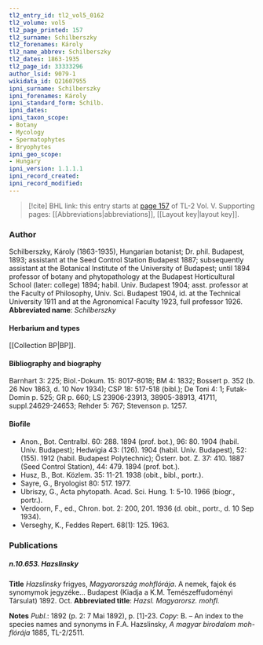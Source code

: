 ```yaml
---
tl2_entry_id: tl2_vol5_0162
tl2_volume: vol5
tl2_page_printed: 157
tl2_surname: Schilberszky
tl2_forenames: Károly
tl2_name_abbrev: Schilberszky
tl2_dates: 1863-1935
tl2_page_id: 33333296
author_lsid: 9079-1
wikidata_id: Q21607955
ipni_surname: Schilberszky
ipni_forenames: Károly
ipni_standard_form: Schilb.
ipni_dates: 
ipni_taxon_scope: 
- Botany
- Mycology
- Spermatophytes
- Bryophytes
ipni_geo_scope: 
- Hungary
ipni_version: 1.1.1.1
ipni_record_created: 
ipni_record_modified:
---
```



> [!cite] BHL link: this entry starts at [page 157](https://www.biodiversitylibrary.org/page/33333296) of TL-2 Vol. V.
> Supporting pages: [[Abbreviations|abbreviations]], [[Layout key|layout key]].

### Author

Schilberszky, Károly (1863-1935), Hungarian botanist; Dr. phil. Budapest, 1893; assistant at the Seed Control Station Budapest 1887; subsequently assistant at the Botanical Institute of the University of Budapest; until 1894 professor of botany and phytopathology at the Budapest Horticultural School (later: college) 1894; habil. Univ. Budapest 1904; asst. professor at the Faculty of Philosophy, Univ. Sci. Budapest 1904, id. at the Technical University 1911 and at the Agronomical Faculty 1923, full professor 1926. 
**Abbreviated name**: *Schilberszky*

#### Herbarium and types

[[Collection BP|BP]].

#### Bibliography and biography

Barnhart 3: 225; Biol.-Dokum. 15: 8017-8018; BM 4: 1832; Bossert p. 352 (b. 26 Nov 1863, d. 10 Nov 1934); CSP 18: 517-518 (bibl.); De Toni 4: 1; Futak-Domin p. 525; GR p. 660; LS 23906-23913, 38905-38913, 41711, suppl.24629-24653; Rehder 5: 767; Stevenson p. 1257.

#### Biofile

- Anon., Bot. Centralbl. 60: 288. 1894 (prof. bot.), 96: 80. 1904 (habil. Univ. Budapest); Hedwigia 43: (126). 1904 (habil. Univ. Budapest), 52: (155). 1912 (habil. Budapest Polytechnic); Österr. bot. Z. 37: 410. 1887 (Seed Control Station), 44: 479. 1894 (prof. bot.).
- Husz, B., Bot. Közlem. 35: 11-21. 1938 (obit., bibl., portr.).
- Sayre, G., Bryologist 80: 517. 1977.
- Ubriszy, G., Acta phytopath. Acad. Sci. Hung. 1: 5-10. 1966 (biogr., portr.).
- Verdoorn, F., ed., Chron. bot. 2: 200, 201. 1936 (d. obit., portr., d. 10 Sep 1934).
- Verseghy, K., Feddes Repert. 68(1): 125. 1963.

### Publications

##### n.10.653. Hazslinsky

**Title**
*Hazslinsky* frigyes, *Magyarország mohflórája*. A nemek, fajok és synomymok jegyzéke... Budapest (Kiadja a K.M. Temészeffudoményi Társulat) 1892. Oct.
**Abbreviated title**: *Hazsl. Magyarorsz. mohfl.*

**Notes**
*Publ*.: 1892 (p. 2: 7 Mai 1892), p. \[1\]-23. *Copy*: B. – An index to the species names and synonyms in F.A. Hazslinsky, *A magyar birodalom moh-flórája* 1885, TL-2/2511.

